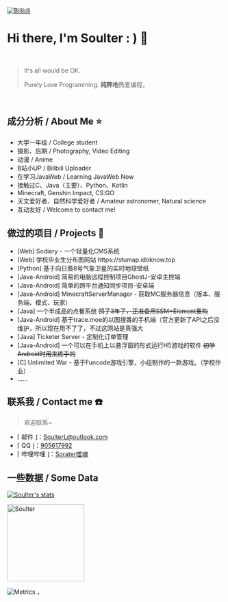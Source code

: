 [![Bilibili](https://img.shields.io/badge/dynamic/json?label=bilibili&query=%24.data.follower&url=https%3A%2F%2Fapi.bilibili.com%2Fx%2Frelation%2Fstat%3Fvmid%3D29867566%26jsonp%3Djsonp)](https://space.bilibili.com/29867566)

# Hi there, I'm Soulter : ) 👋

<br/>

> It's all would be OK.
> 
> Purely Love Programming.
> **纯粹地**热爱编程。

<br/>

## 成分分析 / About Me ⭐

<ul>
<li>大学一年级 / College student 
<li>摄影、后期 / Photography, Video Editing
<li>动漫 / Anime
<li>B站小UP / Bilibili Uploader
<li>在学习JavaWeb / Learning JavaWeb Now
<li>接触过C、Java（主要）、Python、Kotlin
<li>Minecraft, Genshin Impact, CS:GO
<li>天文爱好者、自然科学爱好者 / Amateur astronomer, Natural science
<li>互动友好 / Welcome to contact me!
</ul>

<!-- Made the acquaintance of [Rockchin](https://github.com/RockchinQ) in Junior 3, and starting the road of further programming learning. -->

## 做过的项目 / Projects 📰
<ul>
<li> [Web] Sodiary - 一个轻量化CMS系统
<li> [Web] 学校毕业生分布图网站 https://stumap.idoknow.top
<li> [Python] 基于向日葵8号气象卫星的实时地球壁纸
<li> [Java-Android] 简易的电脑远程控制项目GhostJ-安卓主控端
<li> [Java-Android] 简单的跨平台通知同步项目-安卓端
<li> [Java-Android] MinecraftServerManager - 获取MC服务器信息（版本、服务端、模式、玩家）
<li> [Java] 一个半成品的点餐系统 <s>鸽了3年了，正准备用SSM+Element重构</s> 
<li> [Java-Android] 基于trace.moe的以图搜番的手机端（官方更新了API之后没维护，所以现在用不了了，不过这网站是真强大
<li> [Java] Ticketer Server - 定制化订单管理
<li> [Java-Android] 一个可以在手机上以悬浮窗的形式运行H5游戏的软件 <s>初学Android时用来练手的</s>
<li> [C] Unlimited War - 基于Funcode游戏引擎，小组制作的一款游戏。（学校作业）
<li> ......
</ul>



## 联系我 / Contact me ☎️

>  欢迎联系~

-  ⌈ 邮件 ⌋：[SoulterL@outlook.com](SoulterL@outlook.com)
-  ⌈ QQ ⌋：[905617992](https://qm.qq.com/cgi-bin/qm/qr?k=ZO0dHlDXgp2jBztY9xsdkUoZtQ8YcNw8&noverify=0)
-  ⌈ 哔哩哔哩 ⌋：[Sorater噬魂](https://space.bilibili.com/29867566)

## 一些数据 / Some Data 

[![Soulter's stats](https://github-readme-stats.vercel.app/api?username=Soulter&title_color=fa4694&count_private=true&theme=jolly)](https://github.com/anuraghazra/github-readme-stats)
 
<img height="180em" src="https://github-readme-stats.vercel.app/api/top-langs?username=Soulter&show_icons=true&locale=en&layout=compact&hide_border=true&theme=radical" alt="Soulter" align = "center"/></p>

<!-- ![Metrics](https://metrics.lecoq.io/Soulter?template=classic&isocalendar=1&isocalendar.duration=full-year) -->



![Metrics](https://metrics.lecoq.io/Soulter?template=classic&isocalendar=1&isocalendar.duration=full-year)
，

